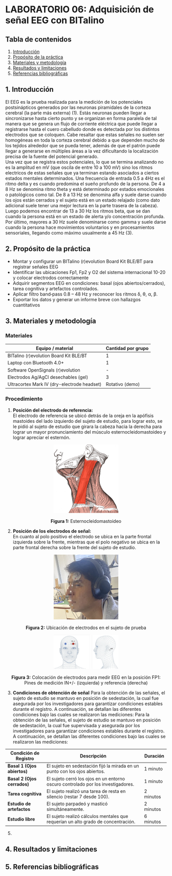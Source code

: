 # **LABORATORIO 06: Adquisición de señal EEG con BITalino**
## **Tabla de contenidos**

1. [Introducción](#n1)
2. [Propósito de la práctica](#n2)  
3. [Materiales y metodología](#n3)  
4. [Resultados y limitaciones](#n4)
5. [Referencias bibliográficas](#n5)

 ## 1. Introducción <a name="n1"></a>
El EEG es la prueba realizada para la medición de los potenciales postsinápticos generados por las neuronas piramidales de la corteza cerebral (la parte más externa) (1). Estás neuronas pueden llegar a sincronizarse hasta cierto punto y se organizan en forma paralela de tal manera que se genera un flujo de corriente eléctrica que puede llegar a registrarse hasta el cuero cabelludo donde es detectada por los distintos electrodos que se coloquen. Cabe resaltar que estas señales no suelen ser homogéneas en toda la corteza cerebral debido a que dependen mucho de los tejidos alrededor que se pueda tener, además de que el patrón puede llegar a generarse en múltiples áreas a la vez dificultando la localización precisa de la fuente del potencial generado.  
Una vez que se registra estos potenciales, lo que se termina analizando no es la amplitud en mV  (que oscila de entre 10 a 100 mV) sino los ritmos electricos de estas señales que ya terminan estando asociados a ciertos estados mentales determinados. Una frecuencia de entrada 0.5 a 4Hz es el ritmo delta y es cuando predomina el sueño profundo de la persona. De 4 a 8 Hz se denomina ritmo theta y está determinado por estados emocionales o patológicos como tal. De 8 a 13 Hz se denomina alfa y suele darse cuando los ojos están cerrados y el sujeto está en un estado relajado (como dato adicional suele tener una mejor lectura en la parte trasera de la cabeza). Luego podemos encontrar de 13 a 30 Hz los ritmos beta, que se dan cuando la persona está en un estado de alerta y/o concentración profunda. Por último, mayores a 30 Hz suele denominarse como gamma y suele darse cuando la persona hace movimientos voluntarios y en procesamientos sensoriales, llegando como máximo usualmente a 45 Hz (3).


 ## 2. Propósito de la práctica <a name="n2"></a>
- Montar y configurar un BITalino (r)evolution Board Kit BLE/BT para registrar señales EEG
- Identificar las ubicaciones Fp1, Fp2 y O2 del sistema internacional 10-20 y colocar electrodos correctamente
- Adquirir segmentos EEG en condiciones: basal (ojos abiertos/cerrados), tarea cognitiva y artefactos controlados.
- Aplicar filtro band‑pass 0.8 – 48 Hz y reconocer los ritmos δ, θ, α, β.
- Exportar los datos y generar un informe breve con hallazgos cuantitativos


 ## 3. Materiales y metodología <a name="n3"></a>
 
  ### Materiales
  | Equipo / material                                  | Cantidad por grupo |
|----------------------------------------------------|--------------------|
| BITalino (r)evolution Board Kit BLE/BT             | 1                  |
| Laptop con Bluetooth 4.0+                          | 1                  |
| Software OpenSignals (r)evolution                  | -                  |
| Electrodos Ag/AgCl desechables (gel)               | 3                  |
| Ultracortex Mark IV (dry-electrode headset)        | Rotativo (demo)    |

  ### Procedimiento
  1. **Posición del electrodo de referencia:**  
El electrodo de referencia se ubicó detrás de la oreja en la apófisis mastoides del lado izquierdo del sujeto de estudio, para lograr esto, se le pidió al sujeto de estudio que girara la cabeza hacia la derecha para lograr un mayor pronunciamiento del músculo esternocleidomastoideo y lograr apreciar el esternón.

<div align="center">
        <img src="./Imagenes_L6/esternocleidomastoideo.png" alt="esternocleidomastoideo " width="40%">
        <p><strong>Figura 1:</strong>  Esternocleidomastoideo </p>
      </div>
      
   2. **Posición de los electrodos de señal:**  
En cuanto al polo positivo el electrodo se ubica en la parte frontal izquierda sobre la frente, mientras que el polo negativo se ubica en la parte frontal derecha sobre la frente del sujeto de estudio.

<div align="center">
        <img src="./Imagenes_L6/Andy.png" alt="andy " width="40%">
        <p><strong>Figura 2:</strong> Ubicación de electrodos en el sujeto de prueba </p>
      </div>
      
<div align="center">
        <img src="./Imagenes_L6/Electrodos.png" alt="Electrodos " width="40%">
        <p><strong>Figura 3:</strong> Colocación de electrodos para medir EEG en la posición FP1: Pines de medición IN+/- (izquierda) y referencia (derecha)</p>
      </div>

  3. **Condiciones de obtención de señal**
     Para la obtención de las señales, el sujeto de estudio se mantuvo en posición de sedestación, la cual fue asegurada por los investigadores para garantizar condiciones estables durante el registro. A continuación, se detallan las diferentes condiciones bajo las cuales se realizaron las mediciones:
Para la obtención de las señales, el sujeto de estudio se mantuvo en posición de sedestación, la cual fue supervisada y asegurada por los investigadores para garantizar condiciones estables durante el registro. A continuación, se detallan las diferentes condiciones bajo las cuales se realizaron las mediciones:

| **Condición de Registro**         | **Descripción**                                                                                                          | **Duración**   |
|----------------------------------|--------------------------------------------------------------------------------------------------------------------------|----------------|
| **Basal 1 (Ojos abiertos)**      | El sujeto en sedestación fijó la mirada en un punto con los ojos abiertos.                                               | 1 minuto       |
| **Basal 2 (Ojos cerrados)**      | El sujeto cerró los ojos en un entorno oscuro controlado por los investigadores.                                         | 1 minuto       |
| **Tarea cognitiva**              | El sujeto realizó una tarea de resta en silencio (restar 7 desde 100).                                                   | 2 minutos      |
| **Estudio de artefactos**        | El sujeto parpadeó y masticó simultáneamente.                                                                            | 2 minutos      |
| **Estudio libre**                | El sujeto realizó cálculos mentales que requerían un alto grado de concentración.                                        | 6 minutos      |


  5. 

 ## 4. Resultados y limitaciones <a name="n4"></a>

 ## 5. Referencias bibliográficas <a name="n5"></a>
